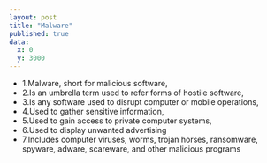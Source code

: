 ```yaml
---
layout: post
title: "Malware"
published: true
data:
  x: 0
  y: 3000
---
```

+ 1.Malware, short for malicious software, 
+ 2.Is an umbrella term used to refer forms of hostile software,
+ 3.Is any software used to disrupt computer or mobile operations, 
+ 4.Used to gather sensitive information, 
+ 5.Used to gain access to private computer systems, 
+ 6.Used to display unwanted advertising
+ 7.Includes computer viruses, worms, trojan horses, ransomware, spyware, adware, scareware, and other malicious programs
